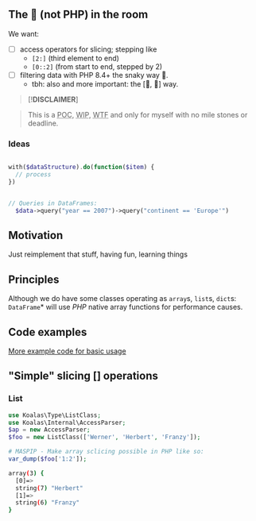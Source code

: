 ## The <bigger>🐘<bigger> (not PHP) in the room 

We want:

- [ ] access operators for slicing; stepping like
  - `[2:]` (third element to end)
  - `[0::2]` (from start to end, stepped by 2)
- [ ] filtering data with PHP 8.4+ the snaky way 🐍.
  - tbh: also and more important: the [🐼, 🐼] way.

> [!**DISCLAIMER**]

>This is a <abbr title="Proof of concept">POC</abbr>, <abbr title="Work in progress">WIP</abbr>, <abbr title="Where to fly?">WTF</abbr> and only for myself with
no mile stones or deadline.


### Ideas

```php

with($dataStructure).do(function($item) {
  // process
})


// Queries in DataFrames:
  $data->query("year == 2007")->query("continent == 'Europe'")
```


 

## Motivation 

Just reimplement that stuff, having fun, learning things

## Principles 

Although we do have some classes operating as ```array```s, ```list```s, ```dict```s: ```DataFrame```* will use <var>PHP</var> native array functions for performance causes.

## Code examples

[More example code for basic usage](doq/README.md)

## "Simple" slicing [] operations

### List
```php
use Koalas\Type\ListClass;
use Koalas\Internal\AccessParser;
$ap = new AccessParser;
$foo = new ListClass(['Werner', 'Herbert', 'Franzy']);

# MASPIP - Make array sclicing possible in PHP like so:
var_dump($foo['1:2']);

```

```sh
array(3) {
  [0]=>
  string(7) "Herbert"
  [1]=>
  string(6) "Franzy"
} 
```
